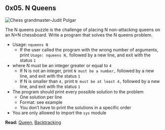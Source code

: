 ## 0x05. N Queens

![Chess grandmaster-Judit Polgar](https://www.crestbook.com/files/Judit-photo1_602x433.jpg)

The N queens puzzle is the challenge of placing N non-attacking queens on an N×N chessboard. Write a program that solves the N queens problem.

* Usage: `nqueens N`
	* If the user called the program with the wrong number of arguments, print `Usage: nqueens N,` followed by a new line, and exit with the status `1`
* where N must be an integer greater or equal to `4`
	* If N is not an integer, print `N must be a number,` followed by a new line, and exit with the status `1`
	* If N is smaller than `4,` print `N must be at least 4,` followed by a new line, and exit with the status `1`
* The program should print every possible solution to the problem
	* One solution per line
	* Format: see example
	* You don’t have to print the solutions in a specific order
* You are only allowed to import the `sys` module

**Read:** [Queen](https://en.wikipedia.org/wiki/Queen_%28chess%29), [Backtracking](https://en.wikipedia.org/wiki/Backtracking)
